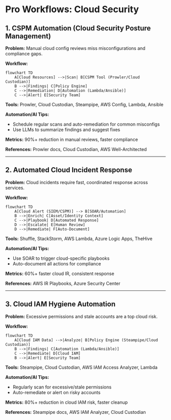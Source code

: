 # Pro Workflows: Cloud Security

## 1. CSPM Automation (Cloud Security Posture Management)
**Problem:** Manual cloud config reviews miss misconfigurations and compliance gaps.

**Workflow:**
```mermaid
flowchart TD
    A[Cloud Resources] -->|Scan| B[CSPM Tool (Prowler/Cloud Custodian)]
    B -->|Findings| C[Policy Engine]
    C -->|Remediation| D[Automation (Lambda/Ansible)]
    C -->|Alert| E[Security Team]
```
**Tools:** Prowler, Cloud Custodian, Steampipe, AWS Config, Lambda, Ansible

**Automation/AI Tips:**
- Schedule regular scans and auto-remediation for common misconfigs
- Use LLMs to summarize findings and suggest fixes

**Metrics:** 90%+ reduction in manual reviews, faster compliance

**References:** Prowler docs, Cloud Custodian, AWS Well-Architected

---

## 2. Automated Cloud Incident Response
**Problem:** Cloud incidents require fast, coordinated response across services.

**Workflow:**
```mermaid
flowchart TD
    A[Cloud Alert (SIEM/CSPM)] --> B[SOAR/Automation]
    B -->|Enrich| C[Asset/Identity Context]
    C -->|Playbook| D[Automated Response]
    D -->|Escalate| E[Human Review]
    D -->|Remediate| F[Auto-Document]
```
**Tools:** Shuffle, StackStorm, AWS Lambda, Azure Logic Apps, TheHive

**Automation/AI Tips:**
- Use SOAR to trigger cloud-specific playbooks
- Auto-document all actions for compliance

**Metrics:** 60%+ faster cloud IR, consistent response

**References:** AWS IR Playbooks, Azure Security Center

---

## 3. Cloud IAM Hygiene Automation
**Problem:** Excessive permissions and stale accounts are a top cloud risk.

**Workflow:**
```mermaid
flowchart TD
    A[Cloud IAM Data] -->|Analyze| B[Policy Engine (Steampipe/Cloud Custodian)]
    B -->|Findings| C[Automation (Lambda/Ansible)]
    C -->|Remediate| D[Cloud IAM]
    B -->|Alert| E[Security Team]
```
**Tools:** Steampipe, Cloud Custodian, AWS IAM Access Analyzer, Lambda

**Automation/AI Tips:**
- Regularly scan for excessive/stale permissions
- Auto-remediate or alert on risky accounts

**Metrics:** 80%+ reduction in cloud IAM risk, faster cleanup

**References:** Steampipe docs, AWS IAM Analyzer, Cloud Custodian 